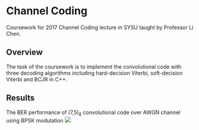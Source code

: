 # Channel Coding
Coursework for 2017 Channel Coding lecture in SYSU taught by Professor Li Chen.
## Overview
The task of the coursework is to implement the convolutional code with three decoding algorithms including hard-decision Viterbi, soft-decision Viterbi and BCJR in C++.
## Results
The BER performance of (7,5)<sub>8</sub> convolutional code over AWGN channel using BPSK modulation
![](https://i.imgur.com/bzYQEqa.png)